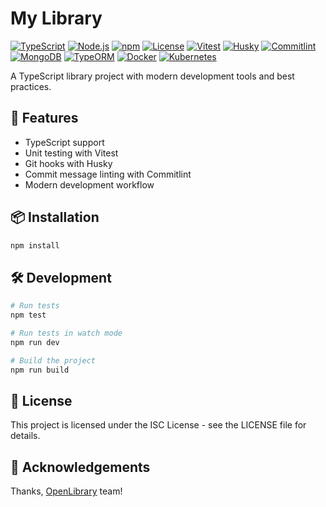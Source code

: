 # My Library

[![TypeScript](https://img.shields.io/badge/TypeScript-007ACC?style=flat-square&logo=typescript&logoColor=white)](https://www.typescriptlang.org/)
[![Node.js](https://img.shields.io/badge/Node.js-339933?style=flat-square&logo=nodedotjs&logoColor=white)](https://nodejs.org/)
[![npm](https://img.shields.io/badge/npm-CB3837?style=flat-square&logo=npm&logoColor=white)](https://www.npmjs.com/)
[![License](https://img.shields.io/badge/License-ISC-blue.svg?style=flat-square)](LICENSE)
[![Vitest](https://img.shields.io/badge/Vitest-6E9F18?style=flat-square&logo=vitest&logoColor=white)](https://vitest.dev/)
[![Husky](https://img.shields.io/badge/Husky-000000?style=flat-square&logo=husky&logoColor=white)](https://typicode.github.io/husky/)
[![Commitlint](https://img.shields.io/badge/Commitlint-000000?style=flat-square&logo=commitlint&logoColor=white)](https://commitlint.js.org/)
[![MongoDB](https://img.shields.io/badge/MongoDB-47A248?style=flat-square&logo=mongodb&logoColor=white)](https://www.mongodb.com/)
[![TypeORM](https://img.shields.io/badge/TypeORM-262626?style=flat-square&logo=typeorm&logoColor=white)](https://typeorm.io/)
[![Docker](https://img.shields.io/badge/Docker-2496ED?style=flat-square&logo=docker&logoColor=white)](https://www.docker.com/)
[![Kubernetes](https://img.shields.io/badge/Kubernetes-326CE5?style=flat-square&logo=kubernetes&logoColor=white)](https://kubernetes.io/)


A TypeScript library project with modern development tools and best practices.

## 🚀 Features

- TypeScript support
- Unit testing with Vitest
- Git hooks with Husky
- Commit message linting with Commitlint
- Modern development workflow

## 📦 Installation

```bash
npm install
```

## 🛠️ Development

```bash
# Run tests
npm test

# Run tests in watch mode
npm run dev

# Build the project
npm run build
```

## 📝 License

This project is licensed under the ISC License - see the LICENSE file for details. 

## 🙏 Acknowledgements

Thanks, [OpenLibrary](https://github.com/internetarchive/openlibrary) team!